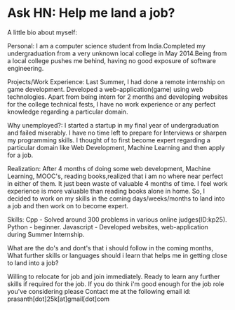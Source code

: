 # Ask HN: Help me land a job?

A little bio about myself:<p>Personal: I am a computer science student from India.Completed my undergraduation from a very unknown local college in May 2014.Being from a local college pushes me behind, having no good exposure of software engineering.<p>Projects&#x2F;Work Experience: Last Summer, I had done a remote internship on game development. Developed a web-application(game) using web technologies. Apart from being intern for 2 months and developing websites for the college technical fests, I have no work experience or any perfect knowledge regarding a particular domain.<p>Why unemployed?: I started a startup in my final year of undergraduation and failed miserably. I have no time left to prepare for Interviews or sharpen my programming skills. I thought of to first become expert regarding a particular domain like Web Development, Machine Learning and then apply for a job.<p>Realization: After 4 months of doing some web development, Machine Learning, MOOC&#x27;s, reading books,realized that i am no where near perfect in either of them. It just been waste of valuable 4 months of time. I feel work experience is more valuable than reading books alone in home. So, I decided to work on my skills in the coming days&#x2F;weeks&#x2F;months to land into a job and then work on to become expert.<p>Skills: Cpp - Solved around 300 problems in various online judges(ID:kp25). Python - beginner. Javascript - Developed websites, web-application during Summer Internship.<p>What are the do&#x27;s and dont&#x27;s that i should follow in the coming months, What further skills or languages should i learn that helps me in getting close to land into a job?<p>Willing to relocate for job and join immediately. Ready to learn any further skills if required for the job. If you do think i&#x27;m good enough for the job role you&#x27;ve considering please Contact me at the following email id:  prasanth[dot]25k[at]gmail[dot]com
